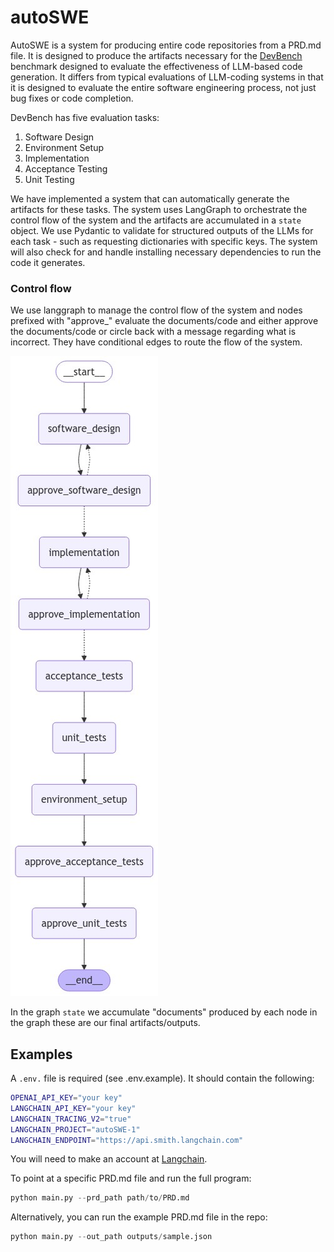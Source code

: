 # autoSWE

AutoSWE is a system for producing entire code repositories from a PRD.md file. It is designed to produce the artifacts necessary for the [DevBench ](https://github.com/open-compass/DevBench) benchmark designed to evaluate the effectiveness of LLM-based code generation. It differs from typical evaluations of LLM-coding systems in that it is designed to evaluate the entire software engineering process, not just bug fixes or code completion.

DevBench has five evaluation tasks:

1. Software Design
2. Environment Setup
3. Implementation
4. Acceptance Testing
5. Unit Testing


We have implemented a system that can automatically generate the artifacts for these tasks. The system uses LangGraph to orchestrate the control flow of the system and the artifacts are accumulated in a `state` object. We use Pydantic to validate for structured outputs of the LLMs for each task - such as requesting dictionaries with specific keys. The system will also check for and handle installing necessary dependencies to run the code it generates.

### Control flow

We use langgraph to manage the control flow of the system and nodes prefixed with "approve_" evaluate the documents/code and either approve the documents/code or circle back with a message regarding what is incorrect. They have conditional edges to route the flow of the system. 

![alt text](system/images/swegraph.png)

In the graph `state` we accumulate "documents" produced by each node in the graph these are our final artifacts/outputs. 

## Examples

A `.env.` file is required (see .env.example). It should contain the following:

```bash
OPENAI_API_KEY="your key"
LANGCHAIN_API_KEY="your key"
LANGCHAIN_TRACING_V2="true"
LANGCHAIN_PROJECT="autoSWE-1"
LANGCHAIN_ENDPOINT="https://api.smith.langchain.com"
```

You will need to make an account at [Langchain](https://langchain.com). 

To point at a specific PRD.md file and run the full program:
```python
python main.py --prd_path path/to/PRD.md
```

Alternatively, you can run the example PRD.md file in the repo:

```python
python main.py --out_path outputs/sample.json
```

